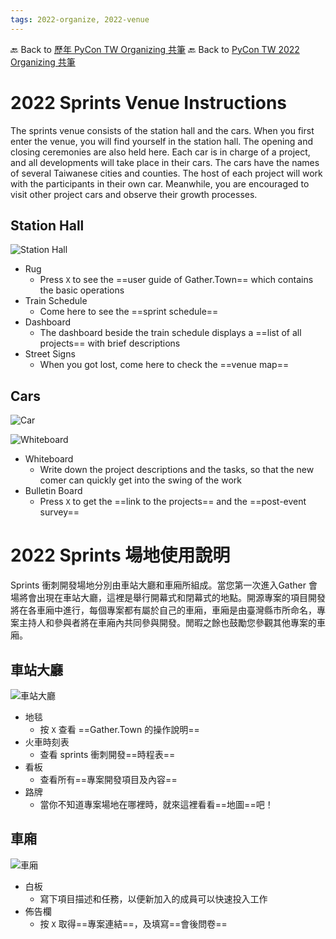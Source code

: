 ```yaml
---
tags: 2022-organize, 2022-venue
---
```


🔙 Back to [歷年 PyCon TW Organizing 共筆](/ryPr7SFyP/%2FHM5mHCFKQCu7-W5ea8ITcw%3Fview)
🔙 Back to [PyCon TW 2022 Organizing 共筆](/rkk3KQ_VY)


# 2022 Sprints Venue Instructions

The sprints venue consists of the station hall and the cars. When you first enter the venue, you will find yourself in the station hall. The opening and closing ceremonies are also held here. Each car is in charge of a project, and all developments will take place in their cars. The cars have the names of several Taiwanese cities and counties. The host of each project will work with the participants in their own car. Meanwhile, you are encouraged to visit other project cars and observe their growth processes.

## Station Hall

![Station Hall](https://i.imgur.com/cwpUwcy.png)

- Rug
    - Press `X` to see the ==user guide of Gather.Town== which contains the basic operations
- Train Schedule
    - Come here to see the ==sprint schedule==
- Dashboard
    - The dashboard beside the train schedule displays a ==list of all projects== with brief descriptions
- Street Signs
    - When you got lost, come here to check the ==venue map==

## Cars

![Car](https://i.imgur.com/zOeNFlr.png)

![Whiteboard](https://i.imgur.com/fUTqUte.png)


- Whiteboard
    - Write down the project descriptions and the tasks, so that the new comer can quickly get into the swing of the work
- Bulletin Board
    - Press `X` to get the ==link to the projects== and the ==post-event survey==

# 2022 Sprints 場地使用說明

Sprints 衝刺開發場地分別由車站大廳和車廂所組成。當您第一次進入Gather 會場將會出現在車站大廳，這裡是舉行開幕式和閉幕式的地點。開源專案的項目開發將在各車廂中進行，每個專案都有屬於自己的車廂，車廂是由臺灣縣市所命名，專案主持人和參與者將在車廂內共同參與開發。閒暇之餘也鼓勵您參觀其他專案的車廂。

## 車站大廳

![車站大廳](https://i.imgur.com/tRBPM1o.png)

- 地毯
    - 按 `X` 查看 ==Gather.Town 的操作說明==
- 火車時刻表
    - 查看 sprints 衝刺開發==時程表==
- 看板
    - 查看所有==專案開發項目及內容==
- 路牌
    - 當你不知道專案場地在哪裡時，就來這裡看看==地圖==吧！

## 車廂

![車廂](https://i.imgur.com/OUia8Lb.png)
- 白板
    - 寫下項目描述和任務，以便新加入的成員可以快速投入工作
- 佈告欄
    - 按 `X` 取得==專案連結==，及填寫==會後問卷==